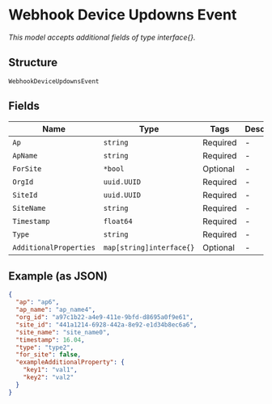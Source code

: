 
# Webhook Device Updowns Event

*This model accepts additional fields of type interface{}.*

## Structure

`WebhookDeviceUpdownsEvent`

## Fields

| Name | Type | Tags | Description |
|  --- | --- | --- | --- |
| `Ap` | `string` | Required | - |
| `ApName` | `string` | Required | - |
| `ForSite` | `*bool` | Optional | - |
| `OrgId` | `uuid.UUID` | Required | - |
| `SiteId` | `uuid.UUID` | Required | - |
| `SiteName` | `string` | Required | - |
| `Timestamp` | `float64` | Required | - |
| `Type` | `string` | Required | - |
| `AdditionalProperties` | `map[string]interface{}` | Optional | - |

## Example (as JSON)

```json
{
  "ap": "ap6",
  "ap_name": "ap_name4",
  "org_id": "a97c1b22-a4e9-411e-9bfd-d8695a0f9e61",
  "site_id": "441a1214-6928-442a-8e92-e1d34b8ec6a6",
  "site_name": "site_name0",
  "timestamp": 16.04,
  "type": "type2",
  "for_site": false,
  "exampleAdditionalProperty": {
    "key1": "val1",
    "key2": "val2"
  }
}
```

